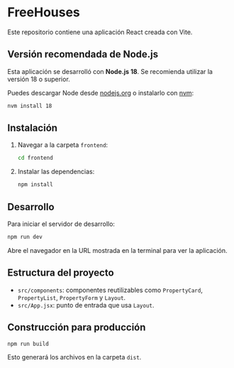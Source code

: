# FreeHouses

Este repositorio contiene una aplicación React creada con Vite.

## Versión recomendada de Node.js

Esta aplicación se desarrolló con **Node.js 18**. Se recomienda utilizar la
versión 18 o superior.

Puedes descargar Node desde [nodejs.org](https://nodejs.org/) o instalarlo con
[nvm](https://github.com/nvm-sh/nvm):

```bash
nvm install 18
```

## Instalación

1. Navegar a la carpeta `frontend`:
   ```bash
   cd frontend
   ```
2. Instalar las dependencias:
   ```bash
   npm install
   ```

## Desarrollo

Para iniciar el servidor de desarrollo:
```bash
npm run dev
```

Abre el navegador en la URL mostrada en la terminal para ver la aplicación.

## Estructura del proyecto

- `src/components`: componentes reutilizables como `PropertyCard`, `PropertyList`, `PropertyForm` y `Layout`.
- `src/App.jsx`: punto de entrada que usa `Layout`.

## Construcción para producción

```bash
npm run build
```
Esto generará los archivos en la carpeta `dist`.
